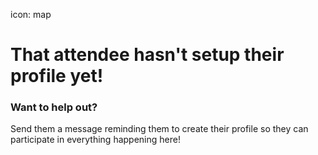 icon: map

# That attendee hasn't setup their profile yet!

<div class="zig-zags_blue"></div>

### Want to help out?

Send them a message reminding them to create their profile so they can participate in everything happening here!